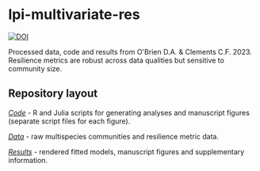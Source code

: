 # lpi-multivariate-res
[![DOI](https://zenodo.org/badge/DOI/10.5281/zenodo.8341499.svg)](https://doi.org/10.5281/zenodo.8341499)

Processed data, code and results from O'Brien D.A. & Clements C.F. 2023. Resilience metrics are robust across data qualities but sensitive to community size.

## Repository layout
[*Code*](Code) - R and Julia scripts for generating analyses and manuscript figures (separate script files for each figure).

[*Data*](Data) - raw multispecies communities and resilience metric data.

[*Results*](Results) - rendered fitted models, manuscript figures and supplementary information.
